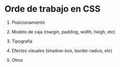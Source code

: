 # Orde de trabajo en CSS

1) Posicionamiento

1) Modelo de caja (margin, padding, width, heigh, etc)

1) Tipografía

1) Efectso visuales (shadow-box, border-radius, etc)

1) Otros
